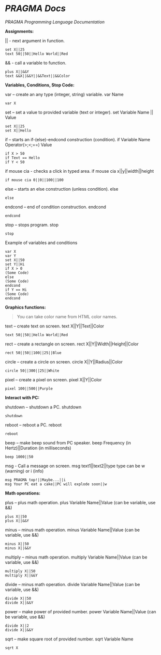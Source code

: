 # _PRAGMA Docs_
_PRAGMA Programming Language Documentation_

**Assignments:**

|| - next argument in function.
```
set X||25
text 50||50||Hello World||Red
```

&& - call a variable to function.
```
plus X||&&Y
text &&X||&&Y||&&Text||&&Color
```

**Variables, Conditions, Stop Code:**

var – create an any type (integer, string) variable.
var Name
```
var X
```

set – set a value to provided variable (text or integer).
set Variable Name || Value
```
set X||25
set X||Hello
```

if – starts an if-(else)-endcond construction (condition).
if   Variable Name   Operator(>;<;==)   Value
```
if X > 50
if Text == Hello
if Y < 50
```

if mouse cia - checks a click in typed area.
if mouse cia x||y||width||height
```
if mouse cia 0||0||100||100
```

else – starts an else construction (unless condition).
else
```
else
```

endcond – end of condition construction.
endcond
```
endcond
```

stop – stops program.
stop
```
stop
```

Example of variables and conditions
```
var X
var Y
set X||50
set Y||Hi
if X > 0
(Some Code)
else
(Some Code)
endcond
if Y == Hi
(Some Code)
endcond
```

**Graphics functions:**

> You can take color name from HTML color names.

text – create text on screen.
text X||Y||Text||Color
```
text 50||50||Hello World||Red
```

rect – create a rectangle on screen.
rect X||Y||Width||Height||Color
```
rect 50||50||100||25||Blue
```

circle – create a circle on screen.
circle X||Y||Radius||Color
```
circle 50||300||25||White
```

pixel – create a pixel on screen.
pixel X||Y||Color
```
pixel 100||500||Purple
```

**Interact with PC:**

shutdown – shutdown a PC.
shutdown
```
shutdown
```

reboot – reboot a PC.
reboot
```
reboot
```

beep – make beep sound from PC speaker.
beep Frequency (in Hertz)||Duration (in milliseconds)
```
beep 1000||50
```

msg - Call a message on screen.
msg text1||text2||type
type can be w (warning) or i (info)
```
msg PRAGMA top!||Maybe...||i
msg Your PC eat a cake||PC will explode soon||w
```

**Math operations:**

plus – plus math operation.
plus Variable Name||Value (can be variable, use &&)
```
plus X||50
plus X||&&Y
```

minus – minus math operation.
minus Variable Name||Value (can be variable, use &&)
```
minus X||50
minus X||&&Y
```

multiply – minus math operation.
multiply Variable Name||Value (can be variable, use &&)
```
multiply X||50
multiply X||&&Y
```

divide – minus math operation.
divide Variable Name||Value (can be variable, use &&)
```
divide X||50
divide X||&&Y
```

power – make power of provided number.
power Variable Name||Value (can be variable, use &&)
```
divide X||2
divide X||&&Y
```

sqrt – make square root of provided number.
sqrt Variable Name
```
sqrt X
```
